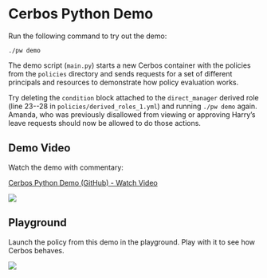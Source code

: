 # Cerbos Python Demo

Run the following command to try out the demo:

```shell
./pw demo
```

The demo script (`main.py`) starts a new Cerbos container with the policies from the `policies` directory and sends requests for a set of different principals and resources to demonstrate how policy evaluation works.

Try deleting the `condition` block attached to the `direct_manager` derived role (line 23--28 in `policies/derived_roles_1.yml`) and running `./pw demo` again. Amanda, who was previously disallowed from viewing or approving Harry’s leave requests should now be allowed to do those actions. 


## Demo Video
Watch the demo with commentary:
<a href="https://www.loom.com/share/0425d8a075804d528185ad2ba30817b3">
    <p>Cerbos Python Demo (GitHub) - Watch Video</p>
    <img style="max-width:300px;" src="https://cdn.loom.com/sessions/thumbnails/0425d8a075804d528185ad2ba30817b3-with-play.gif">
  </a>

## Playground
Launch the policy from this demo in the playground. Play with it to see how Cerbos behaves.
<P><a href="https://play.cerbos.dev/p/UWG3inHjwrFhqkv60dec623G9PoYlgJf"><img src="https://github.com/cerbos/express-jwt-cerbos/blob/main/docs/launch.jpg"></a></p>
